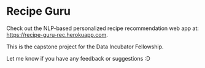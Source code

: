 # Recipe Guru

Check out the NLP-based personalized recipe recommendation web app at: https://recipe-guru-rec.herokuapp.com.

This is the capstone project for the Data Incubator Fellowship.

Let me know if you have any feedback or suggestions :D
